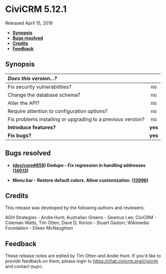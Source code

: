 # CiviCRM 5.12.1

Released April 15, 2019

- **[Synopsis](#synopsis)**
- **[Bugs resolved](#bugs)**
- **[Credits](#credits)**
- **[Feedback](#feedback)**

## <a name="synopsis"></a>Synopsis

| *Does this version...?*                                         |         |
|:--------------------------------------------------------------- |:-------:|
| Fix security vulnerabilities?                                   |   no    |
| Change the database schema?                                     |   no    |
| Alter the API?                                                  |   no    |
| Require attention to configuration options?                     |   no    |
| Fix problems installing or upgrading to a previous version?     |   no    |
| **Introduce features?**                                         | **yes** |
| **Fix bugs?**                                                   | **yes** |

## <a name="bugs"></a>Bugs resolved

- **([dev/core#859](https://lab.civicrm.org/dev/core/issues/859)) Dedupe - Fix
  regression in handling addresses ([14013](https://github.com/civicrm/civicrm-core/pull/14013))**

- **Menu bar - Restore default colors. Allow customization.
  ([13996](https://github.com/civicrm/civicrm-core/pull/13996))**

## <a name="credits"></a>Credits

This release was developed by the following authors and reviewers:

AGH Strategies - Andie Hunt; Australian Greens - Seamus Lee; CiviCRM -
Coleman Watts, Tim Otten; Dave D; Korlon - Stuart Gaston; Wikimedia
Foundation - Eileen McNaughton

## <a name="feedback"></a>Feedback

These release notes are edited by Tim Otten and Andie Hunt.  If you'd like to
provide feedback on them, please login to https://chat.civicrm.org/civicrm and
contact `@agh1`.
